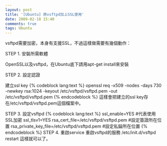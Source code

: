 ```yaml
---
layout: post
title: '[Ubuntu] 將vsftpd加上SSL使用'
date: 2009-02-18 15:40
comments: true
tags: Ubuntu
---
```


vsftpd需要加密，本身有支援SSL，不過這樣做需要有幾個動作：
<!--more-->
STEP 1. 安裝所需軟體

OpenSSL以及vsftpd，在Ubuntu底下請用apt-get install來安裝

STEP 2. 設定認證

建立ssl key
{% codeblock lang:text %}
openssl req -x509 -nodes -days 730 -newkey rsa:1024 -keyout /etc/vsftpd/vsftpd.pem -out /etc/vsftpd/vsftpd.pem
{% endcodeblock %}
這樣會把建立的ssl key存在/etc/vsftpd/vsftpd.pem這個檔案中。

STEP 3. 設定vsftpd
{% codeblock lang:text %}
ssl_enable=YES #代表使用SSL加密
ssl_tlsv1=YES
rsa_cert_file=/etc/vsftpd/vsftpd.pem #設定簽證所在位置
rsa_private_key_file=/etc/vsftpd/vsftpd.pem #設定私錀所在位置
{% endcodeblock %}
STEP 4. 重啟service
重啟vsftpd的服務
/etc/init.d/vsftpd restart
這樣就可以了。